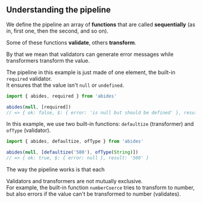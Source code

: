 
## Understanding the pipeline

We define the pipeline an array of **functions** that are called **sequentially** (as in, first one, then the second, and so on).

Some of these functions **validate**, others **transform**.

By that we mean that validators can generate error messages while transformers transform the value.

The pipeline in this example is just made of one element, the built-in `required` validator.  
It ensures that the value isn't `null` or `undefined`.
```javascript
import { abides, required } from 'abides'

abides(null, [required])
// => { ok: false, $: { error: 'is null but should be defined' }, result: null }
```

In this example, we use two built-in functions: `defaultize` (transformer) and `ofType` (validator).

```javascript
import { abides, defaultize, ofType } from 'abides'

abides(null, [defaultize('500'), ofType(String)])
// => { ok: true, $: { error: null }, result: '500' }

```
The way the pipeline works is that each 


Validators and transformers are not mutually exclusive.  
For example, the built-in function `numberCoerce` tries to transform
to number, but also errors if the value can't be transformed to number (validates).

